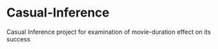 # Casual-Inference
Casual Inference project for examination of movie-duration effect on its success

